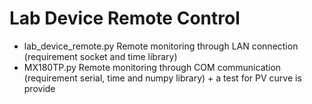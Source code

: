 # Lab Device Remote Control
* lab_device_remote.py Remote monitoring through LAN connection (requirement socket and time library)
* MX180TP.py Remote monitoring through COM communication (requirement serial, time and numpy library) + a test for PV curve is provide

